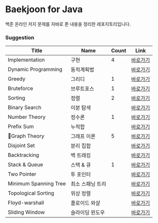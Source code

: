 # Baekjoon for Java

백준 온라인 저지 문제를 자바로 푼 내용을 정리한 레포지토리입니다.


### Suggestion

| Title                 | Name                 | Count | Link                                                                                    |
| --------------------- | -------------------- | ----- | --------------------------------------------------------------------------------------- |
| Implementation        | 구현                 | 4     | [바로가기](https://github.com/sgn07124/Algorithm/blob/main/Implementation)      |
| Dynamic Programming   | 동적계획법           |     | [바로가기](https://github.com/sgn07124/Algorithm/tree/main/Dynamic%20Programming)  |
| Greedy                | 그리디               | 1     | [바로가기](https://github.com/sgn07124/Algorithm/tree/main/Greedy)              |
| Bruteforce            | 브루트포스           | 1     | [바로가기](https://github.com/sgn07124/Algorithm/blob/main/Bruteforce)          |
| Sorting               | 정렬                 | 2     | [바로가기](https://github.com/sgn07124/Algorithm/tree/main/Sorting)             |
| Binary Search         | 이분 탐색            |      | [바로가기](https://github.com/sgn07124/Algorithm/tree/main/Binary%20Search)        |
| Number Theory        | 정수론      | 1     | [바로가기](https://github.com/sgn07124/Algorithm/tree/main/Number%20Theory)       |
| Prefix Sum            | 누적합               |      | [바로가기](https://github.com/sgn07124/Algorithm/tree/main/Prefix%20Sum)           |
| Graph Theory              | 그래프 이론           | 5     | [바로가기](https://github.com/sgn07124/Algorithm/tree/main/Graph%20Theory)            |
| Disjoint Set          | 분리 집합            |      | [바로가기](https://github.com/sgn07124/Algorithm/tree/main/Disjoint%20Set)         |
| Backtracking          | 백 트래킹            |      | [바로가기](https://github.com/sgn07124/Algorithm/tree/main/Backtracking)        |
| Stack & Queue         | 스택 & 큐            | 1     | [바로가기](https://github.com/sgn07124/Algorithm/tree/main/Stack%20&%20Queue)          |
| Two Pointer           | 투 포인터            |      | [바로가기](https://github.com/sgn07124/Algorithm/tree/main/Two%20Pointer)          |
| Minimum Spanning Tree | 최소 스패닝 트리     |      | [바로가기](https://github.com/sgn07124/Algorithm/tree/main/Minimum%20Spanning%20Tree) |
| Topological Sorting   | 위상 정렬            |      | [바로가기](https://github.com/sgn07124/Algorithm/tree/main/Topological%20Sorting)  |
| Floyd-warshall        | 플로이드 와샬        |      | [바로가기](https://github.com/sgn07124/Algorithm/tree/main/Floyd-warshall)       |
| Sliding Window        | 슬라이딩 윈도우      |      | [바로가기](https://github.com/sgn07124/Algorithm/tree/main/Sliding%20Window)       |

